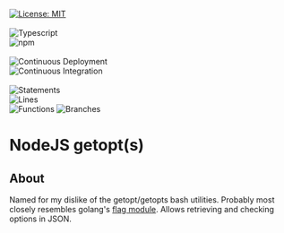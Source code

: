 [![License: MIT](https://img.shields.io/badge/License-MIT-yellow.svg)](https://opensource.org/licenses/MIT)
<br />
<br />
![Typescript](https://img.shields.io/badge/TypeScript-007ACC?style=for-the-badge&logo=typescript&logoColor=white)
<br />
![npm](https://badges.aleen42.com/src/npm.svg)
<br />
<br />
![Continuous Deployment](https://github.com/noahvarghese/getJsonOpts/actions/workflows/cd.yaml/badge.svg)
<br />
![Continuous Integration](https://github.com/noahvarghese/getJsonOpts/actions/workflows/ci.yaml/badge.svg)
<br />
<br />
![Statements](https://img.shields.io/badge/statements-63.63%25-red.svg?style=flat)
<br/>
![Lines](https://img.shields.io/badge/lines-62.79%25-red.svg?style=flat)
<br/>
![Functions](https://img.shields.io/badge/functions-37.5%25-red.svg?style=flat)
![Branches](https://img.shields.io/badge/branches-30%25-red.svg?style=flat)
<br/>

# NodeJS getopt(s)

## About

Named for my dislike of the getopt/getopts bash utilities.
Probably most closely resembles golang's <a href="https://pkg.go.dev/flag">flag module</a>.
Allows retrieving and checking options in JSON.
